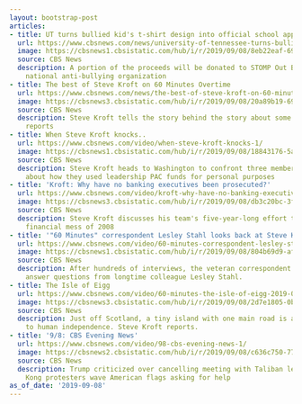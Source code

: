```yaml
---
layout: bootstrap-post
articles:
- title: UT turns bullied kid's t-shirt design into official school apparel
  url: https://www.cbsnews.com/news/university-of-tennessee-turns-bullied-4th-graders-t-shirt-design-into-official-school-apparel/
  image: https://cbsnews1.cbsistatic.com/hub/i/r/2019/09/08/8eb22eaf-69b1-461c-b3b5-8650e483bb25/thumbnail/1200x630/553f5c7d18c3acd0f797ed7eeb5011e9/screen-shot-2019-09-08-at-7-14-40-pm.png
  source: CBS News
  description: A portion of the proceeds will be donated to STOMP Out Bullying, a
    national anti-bullying organization
- title: The best of Steve Kroft on 60 Minutes Overtime
  url: https://www.cbsnews.com/news/the-best-of-steve-kroft-on-60-minutes-overtime-2019-09-08/
  image: https://cbsnews3.cbsistatic.com/hub/i/r/2019/09/08/20a89b19-69a3-41f3-a2cb-6a7f415b19e7/thumbnail/1200x630/156b37d5f3a7ae8522384d4344327010/ot-kroftots.jpg
  source: CBS News
  description: Steve Kroft tells the story behind the story about some of his memorable
    reports
- title: When Steve Kroft knocks..
  url: https://www.cbsnews.com/video/when-steve-kroft-knocks-1/
  image: https://cbsnews1.cbsistatic.com/hub/i/r/2019/09/08/18843176-5ad7-430c-acf3-e5ac8e345610/thumbnail/1200x630/6937fdea1c40b10a7c4cdc7fc76a3871/kroft-pacs-1929449-640x360.jpg
  source: CBS News
  description: Steve Kroft heads to Washington to confront three members of Congress
    about how they used leadership PAC funds for personal purposes
- title: 'Kroft: Why have no banking executives been prosecuted?'
  url: https://www.cbsnews.com/video/kroft-why-have-no-banking-executives-been-prosecuted-1/
  image: https://cbsnews3.cbsistatic.com/hub/i/r/2019/09/08/db3c20bc-3f23-4c0b-9e58-5d2101460ebc/thumbnail/1200x630/1471d980e0064715e530c9171bd1cab3/lehman-kroft-1929457-640x360.jpg
  source: CBS News
  description: Steve Kroft discusses his team's five-year-long effort to unravel the
    financial mess of 2008
- title: '"60 Minutes" correspondent Lesley Stahl looks back at Steve Kroft''s career'
  url: https://www.cbsnews.com/video/60-minutes-correspondent-lesley-stahl-looks-back-at-steve-kroft-career-2019-09-08/
  image: https://cbsnews1.cbsistatic.com/hub/i/r/2019/09/08/804b69d9-af47-4c0c-8bb4-e1c2cbf0acb4/thumbnail/1200x630/d54e8d8ce7f5d7474420c2413424baf8/kroftvid-1929361-640x360.jpg
  source: CBS News
  description: After hundreds of interviews, the veteran correspondent sits down to
    answer questions from longtime colleague Lesley Stahl.
- title: The Isle of Eigg
  url: https://www.cbsnews.com/video/60-minutes-the-isle-of-eigg-2019-09-08/
  image: https://cbsnews3.cbsistatic.com/hub/i/r/2019/09/08/2d7e1805-0b4d-4434-aa47-a2afbade342e/thumbnail/1200x630/599f9c86f204c9a6c158debb33d8b79b/isleofeiggvid-1929354-640x360.jpg
  source: CBS News
  description: Just off Scotland, a tiny island with one main road is a testament
    to human independence. Steve Kroft reports.
- title: '9/8: CBS Evening News'
  url: https://www.cbsnews.com/video/98-cbs-evening-news-1/
  image: https://cbsnews2.cbsistatic.com/hub/i/r/2019/09/08/c636c750-7713-4043-8d84-6270ffb7a335/thumbnail/1200x630/bb5adf44f338fca3f8321cb27165d18a/0908-en-full-1929434-640x360.jpg
  source: CBS News
  description: Trump criticized over cancelling meeting with Taliban leaders; Hong
    Kong protesters wave American flags asking for help
as_of_date: '2019-09-08'
---
```


